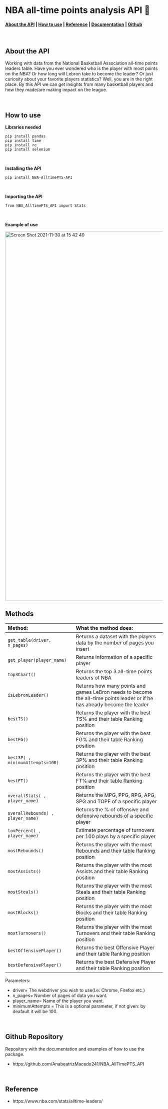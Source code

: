 # NBA all-time points analysis API 🏀
<h4><a href="#introduction">About the API</a> | <a href="#instruction">How to use</a> | <a href="#reference">Reference</a> | <a href="#functions">Documentation</a> | <a href="#code">Github</a> </h4>

<br />

<h2 id="introduction">About the API </h2>
<p>
	Working with data from the National Basketball Association all-time points leaders table.
Have you ever wondered who is the player with most points on the NBA? Or how long will Lebron take to become the leader? Or just curiosity about your favorite players statistics? Well, you are in the right place. By this API we can get insights from many basketball players and how they made/are making impact on the league.
</p>

<br />

<h2 id="instruction">How to use</h2>

<strong>Libraries needed</strong>

    pip install pandas
    pip install time
    pip install re
    pip install selenium

<br />

<strong>Installing the API</strong>

    pip install NBA-AllTimePTS-API
  
 <br/>   
    
<strong>Importing the API</strong>

    from NBA_AllTimePTS_API import Stats

<br />

<strong>Example of use</strong>

<img width="1182" alt="Screen Shot 2021-11-30 at 15 42 40" src="https://user-images.githubusercontent.com/84348494/144108221-aabc3efc-0569-4c3a-840b-e934e16bbe4f.png">

<br />
	
<h2 id="functions">Methods</h2>

| Method:                | What the method does:                                                                                                   |
| :----------------------------- | :------------------------------------------------------------------------------------------------------------------- |
|`get_table(driver, n_pages)`| Returns a dataset with the players data by the number of pages you insert                                                                                         |
|`get_player(player_name)`| Returns information of a specific player                                                        |
|`top3Chart()`| Returns the top 3 all-time points leaders of NBA                                                          |
|`isLebronLeader()`| Returns how many points and games LeBron needs to become the all-time points leader or if he has already become the leader                                                                         |
|`bestTS()`| Returns the player with the best TS% and their table Ranking position   |
|`bestFG()`| Returns the player with the best FG% and their table Ranking position   |
|`best3P( , minimumAttempts=100)`| Returns the player with the best 3P% and their table Ranking position                                             |
|`bestFT()`| Returns the player with the best FT% and their table Ranking position  |
|`overallStats( , player_name)`| Returns the MPG, PPG, RPG, APG, SPG and TOPF of a specific player  |
|`overallRebounds( , player_name)`| Returns the % of offensive and defensive rebounds of a specific player  |
|`tovPercent( , player_name)`| Estimate percentage of turnovers per 100 plays by a specific player |
|`mostRebounds()`| Returns the player with the most Rebounds and their table Ranking position |
|`mostAssists()`| Returns the player with the most Assists and their table Ranking position   |
|`mostSteals()`| Returns the player with the most Steals and their table Ranking position     |
|`mostBlocks()`| Returns the player with the most Blocks and their table Ranking position     |
|`mostTurnovers()`| Returns the player with the most Turnovers and their table Ranking position |
|`bestOffensivePlayer()`| Returns the best Offensive Player and their table Ranking position  |
|`bestDefensivePlayer()`| Returns the best Defensive Player and their table Ranking position|
<p>Parameters:
	<ul>
		<li>driver= The webdriver you wish to use(I.e: Chrome, Firefox etc.)</li>
		<li>n_pages= Number of pages of data you want.</li>
  <li>player_name= Name of the player you want.</li>
  <li>minimumAttempts = This is a optional parameter, if not given: by deafault it will be 100.</li>  
	</ul>
</p>

<br />

<h2 id="code">Github Repository</h2>

Repository with the documentation and examples of how to use the package. 

<ul>
	<li>https://github.com/AnabeatrizMacedo241/NBA_AllTimePTS_API</li>
</ul>

<br />

<h2 id="reference">Reference</h2>

<ul>
	<li>https://www.nba.com/stats/alltime-leaders/</li>
</ul>

<br />
